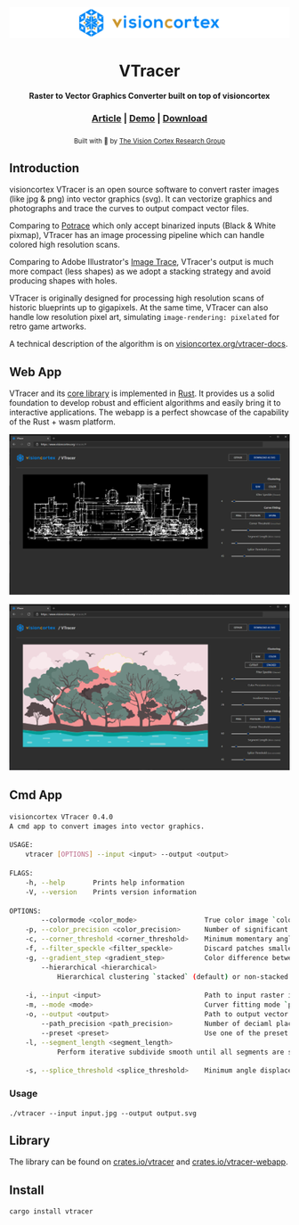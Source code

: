 <div align="center">

  <img src="docs/images/visioncortex-banner.png">
  <h1>VTracer</h1>

  <p>
    <strong>Raster to Vector Graphics Converter built on top of visioncortex</strong>
  </p>

  <h3>
    <a href="//www.visioncortex.org/vtracer-docs">Article</a>
    <span> | </span>
    <a href="//www.visioncortex.org/vtracer/">Demo</a>
    <span> | </span>
    <a href="//github.com/visioncortex/vtracer/releases/latest">Download</a>
  </h3>

  <sub>Built with 🦀 by <a href="//www.visioncortex.org/">The Vision Cortex Research Group</a></sub>
</div>

## Introduction

visioncortex VTracer is an open source software to convert raster images (like jpg & png) into vector graphics (svg). It can vectorize graphics and photographs and trace the curves to output compact vector files.

Comparing to [Potrace](http://potrace.sourceforge.net/) which only accept binarized inputs (Black & White pixmap), VTracer has an image processing pipeline which can handle colored high resolution scans.

Comparing to Adobe Illustrator's [Image Trace](https://helpx.adobe.com/illustrator/using/image-trace.html), VTracer's output is much more compact (less shapes) as we adopt a stacking strategy and avoid producing shapes with holes.

VTracer is originally designed for processing high resolution scans of historic blueprints up to gigapixels. At the same time, VTracer can also handle low resolution pixel art, simulating `image-rendering: pixelated` for retro game artworks.

A technical description of the algorithm is on [visioncortex.org/vtracer-docs](//www.visioncortex.org/vtracer-docs).

## Web App

VTracer and its [core library](//github.com/visioncortex/visioncortex) is implemented in [Rust](//www.rust-lang.org/). It provides us a solid foundation to develop robust and efficient algorithms and easily bring it to interactive applications. The webapp is a perfect showcase of the capability of the Rust + wasm platform.

![screenshot](docs/images/screenshot-01.png)

![screenshot](docs/images/screenshot-02.png)

## Cmd App

```sh
visioncortex VTracer 0.4.0
A cmd app to convert images into vector graphics.

USAGE:
    vtracer [OPTIONS] --input <input> --output <output>

FLAGS:
    -h, --help       Prints help information
    -V, --version    Prints version information

OPTIONS:
        --colormode <color_mode>                 True color image `color` (default) or Binary image `bw`
    -p, --color_precision <color_precision>      Number of significant bits to use in an RGB channel
    -c, --corner_threshold <corner_threshold>    Minimum momentary angle (degree) to be considered a corner
    -f, --filter_speckle <filter_speckle>        Discard patches smaller than X px in size
    -g, --gradient_step <gradient_step>          Color difference between gradient layers
        --hierarchical <hierarchical>
            Hierarchical clustering `stacked` (default) or non-stacked `cutout`. Only applies to color mode.

    -i, --input <input>                          Path to input raster image
    -m, --mode <mode>                            Curver fitting mode `pixel`, `polygon`, `spline`
    -o, --output <output>                        Path to output vector graphics
        --path_precision <path_precision>        Number of deciaml places to use in path string
        --preset <preset>                        Use one of the preset configs `bw`, `poster`, `photo`
    -l, --segment_length <segment_length>
            Perform iterative subdivide smooth until all segments are shorter than this length

    -s, --splice_threshold <splice_threshold>    Minimum angle displacement (degree) to splice a spline
```

### Usage
```
./vtracer --input input.jpg --output output.svg
```

## Library

The library can be found on [crates.io/vtracer](//crates.io/crates/vtracer) and [crates.io/vtracer-webapp](//crates.io/crates/vtracer-webapp).

## Install
```
cargo install vtracer
```
